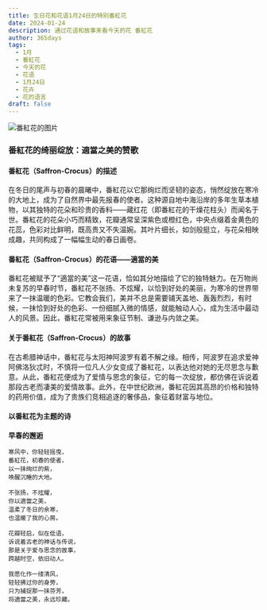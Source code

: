 ```yaml
---
title: 生日花和花语1月24日的特别番紅花
date: 2024-01-24
description: 通过花语和故事来看今天的花 番紅花
author: 365days
tags:
  - 1月
  - 番紅花
  - 今天的花
  - 花语
  - 1月24日
  - 花卉
  - 花的语言
draft: false
---
```



![番紅花的图片](https://cdn.pixabay.com/photo/2019/02/28/16/54/krokus-4026324_1280.jpg#center)


### 番紅花的绮丽绽放：適當之美的赞歌

#### 番紅花（Saffron-Crocus）的描述

在冬日的尾声与初春的晨曦中，番紅花以它那绚烂而坚韧的姿态，悄然绽放在寒冷的大地上，成为了自然界中最先报春的使者。这种源自地中海沿岸的多年生草本植物，以其独特的花朵和珍贵的香料——藏红花（即番紅花的干燥花柱头）而闻名于世。番紅花的花朵小巧而精致，花瓣通常呈深紫色或橙红色，中央点缀着金黄色的花蕊，色彩对比鲜明，既高贵又不失温婉。其叶片细长，如剑般挺立，与花朵相映成趣，共同构成了一幅幅生动的春日画卷。

#### 番紅花（Saffron-Crocus）的花语——適當的美

番紅花被赋予了“適當的美”这一花语，恰如其分地描绘了它的独特魅力。在万物尚未复苏的早春时节，番紅花不张扬、不炫耀，以恰到好处的美丽，为寒冷的世界带来了一抹温暖的色彩。它教会我们，美并不总是需要铺天盖地、轰轰烈烈，有时候，一抹恰到好处的色彩、一份细腻入微的情感，就能触动人心，成为生活中最动人的风景。因此，番紅花常被用来象征节制、谦逊与内敛之美。

#### 关于番紅花（Saffron-Crocus）的故事

在古希腊神话中，番紅花与太阳神阿波罗有着不解之缘。相传，阿波罗在追求爱神阿佛洛狄忒时，不慎将一位凡人少女变成了番紅花，以表达他对她的无尽思念与歉意。从此，番紅花便成为了爱情与思念的象征，它的每一次绽放，都仿佛在诉说着那段古老而凄美的爱情故事。此外，在中世纪欧洲，番紅花因其高昂的价格和独特的药用价值，成为了贵族们竞相追逐的奢侈品，象征着财富与地位。

#### 以番紅花为主题的诗

**早春的邂逅**

	寒风中，你轻轻摇曳，  
	番紅花，初春的使者，  
	以一抹绚烂的紫，  
	唤醒沉睡的大地。
	
	不张扬，不炫耀，  
	你以適當之美，  
	温柔了冬日的余寒，  
	也温暖了我的心房。
	
	花瓣轻启，似在低语，  
	诉说着古老的神话与传说，  
	那是关于爱与思念的故事，  
	跨越时空，依旧动人。
	
	我愿化作一缕清风，  
	轻轻拂过你的身旁，  
	只为捕捉那一抹芬芳，  
	将適當之美，永远珍藏。